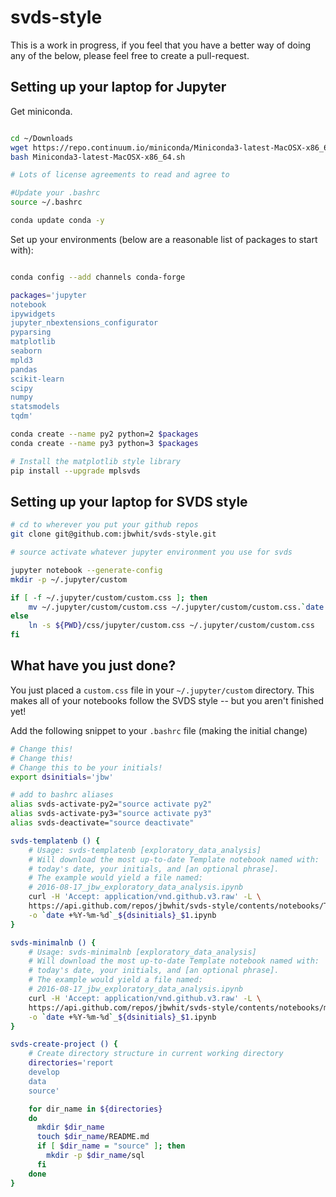 # svds-style

This is a work in progress, if you feel that you have a better way of doing any of the below, please feel free to create a pull-request. 

## Setting up your laptop for Jupyter

Get miniconda.

```bash

cd ~/Downloads
wget https://repo.continuum.io/miniconda/Miniconda3-latest-MacOSX-x86_64.sh
bash Miniconda3-latest-MacOSX-x86_64.sh

# Lots of license agreements to read and agree to

#Update your .bashrc
source ~/.bashrc

conda update conda -y
```

Set up your environments (below are a reasonable list of packages to start with):

```bash

conda config --add channels conda-forge

packages='jupyter
notebook
ipywidgets
jupyter_nbextensions_configurator
pyparsing
matplotlib
seaborn
mpld3
pandas
scikit-learn
scipy
numpy
statsmodels
tqdm'

conda create --name py2 python=2 $packages
conda create --name py3 python=3 $packages

# Install the matplotlib style library
pip install --upgrade mplsvds

```

## Setting up your laptop for SVDS style

```bash
# cd to wherever you put your github repos
git clone git@github.com:jbwhit/svds-style.git

# source activate whatever jupyter environment you use for svds

jupyter notebook --generate-config
mkdir -p ~/.jupyter/custom

if [ -f ~/.jupyter/custom/custom.css ]; then
    mv ~/.jupyter/custom/custom.css ~/.jupyter/custom/custom.css.`date +%Y-%m-%d`
else
    ln -s ${PWD}/css/jupyter/custom.css ~/.jupyter/custom/custom.css
fi
```

## What have you just done?

You just placed a `custom.css` file in your `~/.jupyter/custom` directory. This makes all of your notebooks follow the SVDS style -- but you aren't finished yet! 

Add the following snippet to your `.bashrc` file (making the initial change)

```bash
# Change this!
# Change this!
# Change this to be your initials!
export dsinitials='jbw'

# add to bashrc aliases
alias svds-activate-py2="source activate py2"
alias svds-activate-py3="source activate py3"
alias svds-deactivate="source deactivate"

svds-templatenb () {
    # Usage: svds-templatenb [exploratory_data_analysis]
    # Will download the most up-to-date Template notebook named with:
    # today's date, your initials, and [an optional phrase].
    # The example would yield a file named: 
    # 2016-08-17_jbw_exploratory_data_analysis.ipynb
    curl -H 'Accept: application/vnd.github.v3.raw' -L \
    https://api.github.com/repos/jbwhit/svds-style/contents/notebooks/Template-Python.ipynb \
    -o `date +%Y-%m-%d`_${dsinitials}_$1.ipynb
}

svds-minimalnb () {
    # Usage: svds-minimalnb [exploratory_data_analysis]
    # Will download the most up-to-date Template notebook named with:
    # today's date, your initials, and [an optional phrase].
    # The example would yield a file named: 
    # 2016-08-17_jbw_exploratory_data_analysis.ipynb
    curl -H 'Accept: application/vnd.github.v3.raw' -L \
    https://api.github.com/repos/jbwhit/svds-style/contents/notebooks/minimal-python.ipynb \
    -o `date +%Y-%m-%d`_${dsinitials}_$1.ipynb
} 

svds-create-project () {
    # Create directory structure in current working directory
    directories='report
    develop
    data
    source'

    for dir_name in ${directories}
    do
      mkdir $dir_name
      touch $dir_name/README.md
      if [ $dir_name = "source" ]; then
        mkdir -p $dir_name/sql
      fi
    done
}
```


